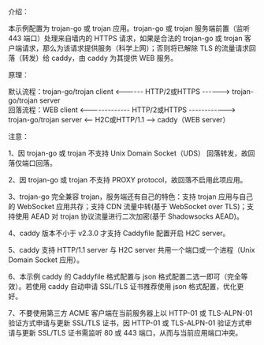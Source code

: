 介绍：

本示例配置为 trojan-go 或 trojan 应用。trojan-go 或 trojan 服务端前置（监听 443 端口）处理来自墙内的 HTTPS 请求，如果是合法的 trojan-go 或 trojan 客户端请求，那么为该请求提供服务（科学上网）；否则将已解除 TLS 的流量请求回落（转发）给 caddy，由 caddy 为其提供 WEB 服务。

原理：

默认流程：trojan-go/trojan client <------ HTTP/2或HTTPS ------> trojan-go/trojan server  
回落流程：WEB client <------------- HTTP/2或HTTPS ------------> trojan-go/trojan server <-- H2C或HTTP/1.1 --> caddy（WEB server）

注意：

1、因 trojan-go 或 trojan 不支持 Unix Domain Socket（UDS） 回落转发，故回落仅端口回落。

2、因 trojan-go 或 trojan 不支持 PROXY protocol，故回落不启用此项应用。

3、trojan-go 完全兼容 trojan，服务端还有自己的特色：支持 trojan 应用与自己的 WebSocket 应用共存；支持 CDN 流量中转(基于 WebSocket over TLS)；支持使用 AEAD 对 trojan 协议流量进行二次加密(基于 Shadowsocks AEAD)。

4、caddy 版本不小于 v2.3.0 才支持 Caddyfile 配置开启 H2C server。

5、caddy 支持 HTTP/1.1 server 与 H2C server 共用一个端口或一个进程（Unix Domain Socket 应用）。

6、本示例 caddy 的 Caddyfile 格式配置与 json 格式配置二选一即可（完全等效）。若使用 caddy 自动申请 SSL/TLS 证书推荐使用 json 格式配置，优化更好。

7、不要使用第三方 ACME 客户端在当前服务器上以 HTTP-01 或 TLS-ALPN-01 验证方式申请与更新 SSL/TLS 证书，因 HTTP-01 或 TLS-ALPN-01 验证方式申请与更新 SSL/TLS 证书需监听 80 或 443 端口，从而与当前应用端口冲突。
